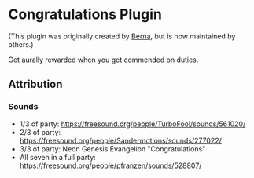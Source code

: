 # Congratulations Plugin

(This plugin was originally created by [Berna](https://github.com/Berna-L), but is now maintained by others.)

Get aurally rewarded when you get commended on duties.

## Attribution

### Sounds
* 1/3 of party: https://freesound.org/people/TurboFool/sounds/561020/
* 2/3 of party: https://freesound.org/people/Sandermotions/sounds/277022/
* 3/3 of party: Neon Genesis Evangelion "Congratulations"
* All seven in a full party: https://freesound.org/people/pfranzen/sounds/528807/
